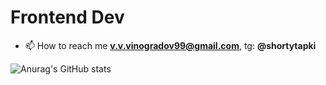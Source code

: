 # Frontend Dev
- 📫 How to reach me **v.v.vinogradov99@gmail.com**, tg: **@shortytapki**

![Anurag's GitHub stats](https://github-readme-stats.vercel.app/api?username=shortytapki&show_icons=true&theme=radical)

